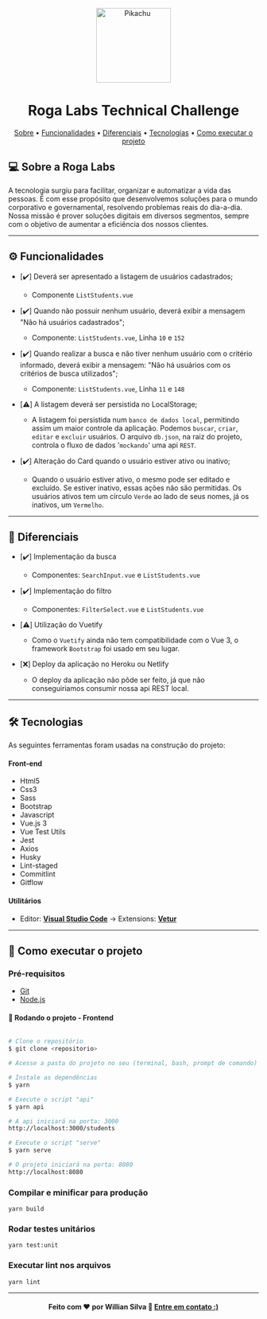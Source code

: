 <p align="center"><img width="150" src="https://media-exp1.licdn.com/dms/image/C560BAQGAl_2YVtcsFg/company-logo_200_200/0/1614113370753?e=1623283200&v=beta&t=paMDxPBut4LOaJF_U9fc54EPzYsY4ii6Kpw7p71QYrs" alt="Pikachu"></a></p>
<h1 align="center"> Roga Labs Technical Challenge </h1>

<!-- Index session-->
<p align="center">
 <a href="#-sobre">Sobre</a> •
 <a href="#-funcionalidades">Funcionalidades</a> •
  <a href="#-diferenciais">Diferenciais</a> •
 <a href="#-tecnologias">Tecnologias</a> •
 <a href="#-como-executar-o-projeto">Como executar o projeto</a>
</p>

<!--About session-->

## 💻 Sobre a Roga Labs

A tecnologia surgiu para facilitar, organizar e automatizar a vida das pessoas. É com esse propósito que desenvolvemos soluções para o mundo corporativo e governamental, resolvendo problemas reais do dia-a-dia. Nossa missão é prover soluções digitais em diversos segmentos, sempre com o objetivo de aumentar a eficiência dos nossos clientes.

---

<!--Layout session-->

## <!--Functionalities session-->

## ⚙️ Funcionalidades

- [✔️] Deverá ser apresentado a listagem de usuários cadastrados;

  - Componente `ListStudents.vue`

- [✔️] Quando não possuir nenhum usuário, deverá exibir a mensagem "Não há usuários cadastrados";

  - Componente: `ListStudents.vue`, Linha `10` e `152`

- [✔️] Quando realizar a busca e não tiver nenhum usuário com o critério informado, deverá exibir a mensagem: "Não há usuários com os critérios de busca utilizados";

  - Componente: `ListStudents.vue`, Linha `11` e `148`

- [⚠️] A listagem deverá ser persistida no LocalStorage;

  - A listagem foi persistida num `banco de dados local`, permitindo assim um maior controle da aplicação. Podemos `buscar`, `criar`, `editar` e `excluir` usuários. O arquivo `db.json`, na raiz do projeto, controla o fluxo de dados '`mockando`' uma api `REST`.

- [✔️] Alteração do Card quando o usuário estiver ativo ou inativo;
  - Quando o usuário estiver ativo, o mesmo pode ser editado e excluído. Se estiver inativo, essas ações não são permitidas. Os usuários ativos tem um círculo `Verde` ao lado de seus nomes, já os inativos, um `Vermelho`.

---

## 🚀 Diferenciais

- [✔️] Implementação da busca

  - Componentes: `SearchInput.vue` e `ListStudents.vue`

- [✔️] Implementação do filtro

  - Componentes: `FilterSelect.vue` e `ListStudents.vue`

- [⚠️] Utilização do Vuetify

  - Como o `Vuetify` ainda não tem compatibilidade com o Vue 3, o framework `Bootstrap` foi usado em seu lugar.

- [❌] Deploy da aplicação no Heroku ou Netlify

  - O deploy da aplicação não pôde ser feito, já que não conseguiriamos consumir nossa api REST local.

---

<!--Tecnologies session-->

## 🛠 Tecnologias

As seguintes ferramentas foram usadas na construção do projeto:

#### **Front-end**

- Html5
- Css3
- Sass
- Bootstrap
- Javascript
- Vue.js 3
- Vue Test Utils
- Jest
- Axios
- Husky
- Lint-staged
- Commitlint
- Gitflow

#### **Utilitários**

- Editor: **[Visual Studio Code](https://code.visualstudio.com/)** → Extensions: **[Vetur](https://marketplace.visualstudio.com/items?itemName=octref.vetur)**

---

<!--Running session-->

## 🚀 Como executar o projeto

### Pré-requisitos

- [Git](https://git-scm.com)
- [Node.js](https://nodejs.org/en/)

#### 🎲 Rodando o projeto - Frontend

```bash

# Clone o repositório
$ git clone <repositorio>

# Acesse a pasta do projeto no seu (terminal, bash, prompt de comando)

# Instale as dependências
$ yarn

# Execute o script "api"
$ yarn api

# A api iniciará na porta: 3000
http://localhost:3000/students

# Execute o script "serve"
$ yarn serve

# O projeto iniciará na porta: 8080
http://localhost:8080

```

### Compilar e minificar para produção

```
yarn build
```

### Rodar testes unitários

```
yarn test:unit
```

### Executar lint nos arquivos

```
yarn lint
```

---

<!--Bottom session-->
<h4 align=center>Feito com ❤️ por Willian Silva 👋 <a href="https://www.linkedin.com/in/wiriyamu/">Entre em contato :)</a></a></h4>
